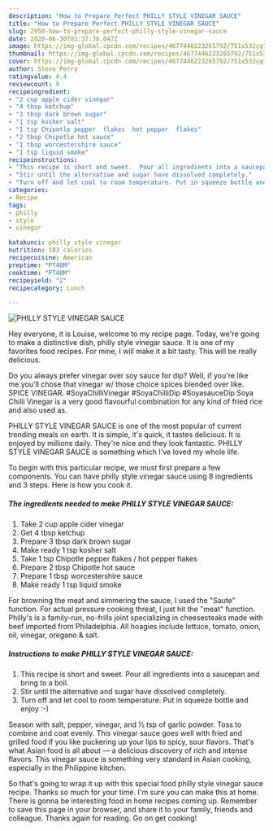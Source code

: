 ```yaml
---
description: "How to Prepare Perfect PHILLY STYLE VINEGAR SAUCE"
title: "How to Prepare Perfect PHILLY STYLE VINEGAR SAUCE"
slug: 2958-how-to-prepare-perfect-philly-style-vinegar-sauce
date: 2020-06-30T01:37:36.047Z
image: https://img-global.cpcdn.com/recipes/4677446223265792/751x532cq70/philly-style-vinegar-sauce-recipe-main-photo.jpg
thumbnail: https://img-global.cpcdn.com/recipes/4677446223265792/751x532cq70/philly-style-vinegar-sauce-recipe-main-photo.jpg
cover: https://img-global.cpcdn.com/recipes/4677446223265792/751x532cq70/philly-style-vinegar-sauce-recipe-main-photo.jpg
author: Steve Perry
ratingvalue: 4.4
reviewcount: 9
recipeingredient:
- "2 cup apple cider vinegar"
- "4 tbsp ketchup"
- "3 tbsp dark brown sugar"
- "1 tsp kosher salt"
- "1 tsp Chipotle pepper  flakes  hot pepper  flakes"
- "2 tbsp Chipotle hot sauce"
- "1 tbsp worcestershire sauce"
- "1 tsp liquid smoke"
recipeinstructions:
- "This recipe is short and sweet.  Pour all ingredients into a saucepan and bring to a boil."
- "Stir until the alternative and sugar have dissolved completely."
- "Turn off and let cool to room temperature. Put in squeeze bottle and enjoy :-)"
categories:
- Recipe
tags:
- philly
- style
- vinegar

katakunci: philly style vinegar 
nutrition: 183 calories
recipecuisine: American
preptime: "PT40M"
cooktime: "PT48M"
recipeyield: "2"
recipecategory: Lunch

---
```



![PHILLY STYLE VINEGAR SAUCE](https://img-global.cpcdn.com/recipes/4677446223265792/751x532cq70/philly-style-vinegar-sauce-recipe-main-photo.jpg)

Hey everyone, it is Louise, welcome to my recipe page. Today, we're going to make a distinctive dish, philly style vinegar sauce. It is one of my favorites food recipes. For mine, I will make it a bit tasty. This will be really delicious.

Do you always prefer vinegar over soy sauce for dip? Well, if you&#39;re like me.you&#39;ll chose that vinegar w/ those choice spices blended over like. SPICE VINEGAR. #SoyaChilliVinegar #SoyaChilliDip #SoyasauceDip Soya Chilli Vinegar is a very good flavourful combination for any kind of fried rice and also used as.

PHILLY STYLE VINEGAR SAUCE is one of the most popular of current trending meals on earth. It is simple, it's quick, it tastes delicious. It is enjoyed by millions daily. They're nice and they look fantastic. PHILLY STYLE VINEGAR SAUCE is something which I've loved my whole life.


To begin with this particular recipe, we must first prepare a few components. You can have philly style vinegar sauce using 8 ingredients and 3 steps. Here is how you cook it.

<!--inarticleads1-->

##### The ingredients needed to make PHILLY STYLE VINEGAR SAUCE:

1. Take 2 cup apple cider vinegar
1. Get 4 tbsp ketchup
1. Prepare 3 tbsp dark brown sugar
1. Make ready 1 tsp kosher salt
1. Take 1 tsp Chipotle pepper  flakes / hot pepper  flakes
1. Prepare 2 tbsp Chipotle hot sauce
1. Prepare 1 tbsp worcestershire sauce
1. Make ready 1 tsp liquid smoke


For browning the meat and simmering the sauce, I used the &#34;Saute&#34; function. For actual pressure cooking threat, I just hit the &#34;meat&#34; function. Philly&#39;s is a family-run, no-frills joint specializing in cheesesteaks made with beef imported from Philadelphia. All hoagies include lettuce, tomato, onion, oil, vinegar, oregano &amp; salt. 

<!--inarticleads2-->

##### Instructions to make PHILLY STYLE VINEGAR SAUCE:

1. This recipe is short and sweet.  Pour all ingredients into a saucepan and bring to a boil.
1. Stir until the alternative and sugar have dissolved completely.
1. Turn off and let cool to room temperature. Put in squeeze bottle and enjoy :-)


Season with salt, pepper, vinegar, and ½ tsp of garlic powder. Toss to combine and coat evenly. This vinegar sauce goes well with fried and grilled food if you like puckering up your lips to spicy, sour flavors. That&#39;s what Asian food is all about — a delicious discovery of rich and intense flavors. This vinegar sauce is something very standard in Asian cooking, especially in the Philippine kitchen. 

So that's going to wrap it up with this special food philly style vinegar sauce recipe. Thanks so much for your time. I'm sure you can make this at home. There is gonna be interesting food in home recipes coming up. Remember to save this page in your browser, and share it to your family, friends and colleague. Thanks again for reading. Go on get cooking!
